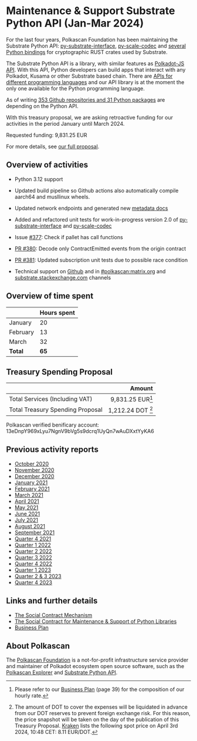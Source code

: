 # Maintenance & Support Substrate Python API (Jan-Mar 2024)

For the last four years, Polkascan Foundation has been maintaining the Substrate Python API: [py-substrate-interface](https://github.com/polkascan/py-substrate-interface), [py-scale-codec](https://github.com/polkascan/py-scale-codec) and [several Python bindings](https://github.com/orgs/polkascan/repositories?q=&type=all&language=rust&sort=) for cryptographic RUST crates used by Substrate.

The Substrate Python API is a library, with similar features as [Polkadot-JS API](https://wiki.polkadot.network/docs/polkadotjs#polkadot-js-api). With this API, Python developers can build apps that interact with any Polkadot, Kusama or other Substrate based chain. There are [APIs for different programming languages](https://wiki.polkadot.network/docs/build-tools-index#rpc-and-api-tools) and our API library is at the moment the only one available for the Python programming language.

As of writing [353 Github repositories and 31 Python packages](https://github.com/polkascan/py-substrate-interface/network/dependents?package_id=UGFja2FnZS04OTc2NTczNTM%3D) are depending on the Python API.

With this treasury proposal, we are asking retroactive funding for our activities in the period January until March 2024.  

Requested funding: 9,831.25 EUR

For more details, see [our full proposal](https://github.com/polkascan/social-contract/blob/master/polkadot/treasury-proposal-008-report-2024Q1.md).


## Overview of activities

* Python 3.12 support
* Updated build pipeline so Github actions also automatically compile aarch64 and musllinux wheels.

* Updated network endpoints and generated new [metadata docs](https://polkascan.github.io/py-substrate-metadata-docs/) 

* Added and refactored unit tests for work-in-progress version 2.0 of [py-substrate-interface](https://github.com/polkascan/py-substrate-interface/tree/az-v2) and [py-scale-codec](https://github.com/polkascan/py-scale-codec/tree/az-v2)

* Issue [#377](https://github.com/polkascan/py-substrate-interface/issues/377): Check if pallet has call functions

* [PR #380](https://github.com/polkascan/py-substrate-interface/pull/380): Decode only ContractEmitted events from the origin contract
* [PR #381](https://github.com/polkascan/py-substrate-interface/pull/381): Updated subscription unit tests due to possible race condition

* Technical support on [Github](https://github.com/polkascan/py-substrate-interface/discussions) and in [#polkascan:matrix.org](https://matrix.to/#/#polkascan:matrix.org) and [substrate.stackexchange.com](https://substrate.stackexchange.com/questions/tagged/python) channels

## Overview of time spent

|            | Hours spent  |
|--------------------|-----|
| January     | 20  |
| February  | 13  |
| March |  32 |
| **Total**|  **65**  |

## Treasury Spending Proposal

|                                  |                     Amount |
|:-------------------------------- | --------------------------:|
| Total Services (Including VAT)   |           9,831.25 EUR[^1] |
| Total Treasury Spending Proposal |          1,212.24 DOT [^2] |

Polkascan verified benificary account: 13eDnpY969xLyu7NgnV9bVg5s9dcrq1UyQn7wAuDXxtYyKA6



## Previous activity reports

* [October 2020](https://github.com/polkascan/social-contract/blob/master/polkadot/treasury-proposal-008-report-202010.md)
* [November 2020](https://github.com/polkascan/social-contract/blob/master/polkadot/treasury-proposal-008-report-202011.md)
* [December 2020](https://github.com/polkascan/social-contract/blob/master/polkadot/treasury-proposal-008-report-202012.md)
* [January 2021](https://github.com/polkascan/social-contract/blob/master/polkadot/treasury-proposal-008-report-202101.md)
* [February 2021](https://github.com/polkascan/social-contract/blob/master/polkadot/treasury-proposal-008-report-202102.md)
* [March 2021](https://github.com/polkascan/social-contract/blob/master/polkadot/treasury-proposal-008-report-202103.md)
* [April 2021](https://github.com/polkascan/social-contract/blob/master/polkadot/treasury-proposal-008-report-202104.md)
* [May 2021](https://github.com/polkascan/social-contract/blob/master/polkadot/treasury-proposal-008-report-202105.md)
* [June 2021](https://github.com/polkascan/social-contract/blob/master/polkadot/treasury-proposal-008-report-202106.md)
* [July 2021](https://github.com/polkascan/social-contract/blob/master/polkadot/treasury-proposal-008-report-202107.md)
* [August 2021](https://github.com/polkascan/social-contract/blob/master/polkadot/treasury-proposal-008-report-202108.md)
* [September 2021](https://github.com/polkascan/social-contract/blob/master/polkadot/treasury-proposal-008-report-202109.md)
* [Quarter 4 2021](https://github.com/polkascan/social-contract/blob/master/polkadot/treasury-proposal-008-report-2021Q4.md)
* [Quarter 1 2022](https://github.com/polkascan/social-contract/blob/master/polkadot/treasury-proposal-008-report-2022Q1.md)
* [Quarter 2 2022](https://github.com/polkascan/social-contract/blob/master/polkadot/treasury-proposal-008-report-2022Q2.md)
* [Quarter 3 2022](https://github.com/polkascan/social-contract/blob/master/polkadot/treasury-proposal-008-report-2022Q3.md)
* [Quarter 4 2022](https://github.com/polkascan/social-contract/blob/master/polkadot/treasury-proposal-008-report-2022Q4.md)
* [Quarter 1 2023](https://github.com/polkascan/social-contract/blob/master/polkadot/treasury-proposal-008-report-2023Q1.md)
* [Quarter 2 & 3 2023](https://github.com/polkascan/social-contract/blob/master/polkadot/treasury-proposal-008-report-2023Q2-Q3.md)
* [Quarter 4 2023](https://github.com/polkascan/social-contract/blob/master/polkadot/treasury-proposal-008-report-2023Q4.md)

## Links and further details

* [The Social Contract Mechanism](https://github.com/polkascan/social-contract/blob/master/README.md)
* [The Social Contract for Maintenance & Support of Python Libraries](https://github.com/polkascan/social-contract/blob/master/polkadot/social-contract-002.md)
* [Business Plan](https://polkascan.org/wp-content/uploads/2022/03/Business-Plan-Polkascan-Foundation-v20220218.1030.pdf)

## About Polkascan

The [Polkascan Foundation](https://polkascan.org) is a not-for-profit infrastructure service provider and maintainer of Polkadot ecosystem open source software, such as the [Polkascan Explorer](https://github.com/polkascan/explorer) and [Substrate Python API](https://github.com/polkascan/py-substrate-interface). 


[^1]: Please refer to our [Business Plan](https://polkascan.org/wp-content/uploads/2022/03/Business-Plan-Polkascan-Foundation-v20220218.1030.pdf) (page 39) for the composition of our hourly rate.

[^2]: The amount of DOT to cover the expenses will be liquidated in advance from our DOT reserves to prevent foreign exchange risk. For this reason, the price snapshot will be taken on the day of the publication of this Treasury Proposal. [Kraken](https://trade.kraken.com/charts/KRAKEN:DOT-EUR) lists the following spot price on April 3rd 2024, 10:48 CET: 8.11 EUR/DOT.

